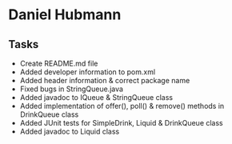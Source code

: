 # Daniel Hubmann

## Tasks

- Create README.md file
- Added developer information to pom.xml
- Added header information & correct package name
- Fixed bugs in StringQueue.java
- Added javadoc to IQueue & StringQueue class
- Added implementation of offer(), poll() & remove() methods in DrinkQueue class
- Added JUnit tests for SimpleDrink, Liquid & DrinkQueue class
- Added javadoc to Liquid class
